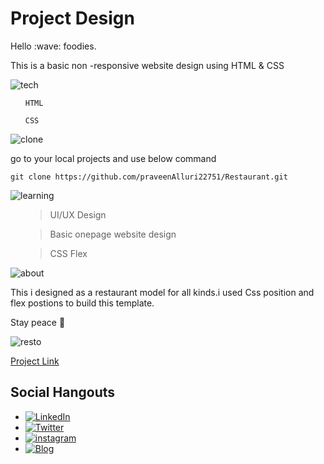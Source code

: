 # Project Design 
<p>Hello :wave: foodies.

This is a basic non -responsive website design using HTML & CSS
</p>

![tech](https://img.shields.io/badge/Tech%20Involved-FF8800?style=for-the-badge&logoColor=white)

<ul>

`HTML`

`CSS`
</ul> 

![clone](https://img.shields.io/badge/How%20to%20Clone%20this%20project-7D4698?style=for-the-badge&logoColor=white)

<p> go to your local projects and use below command </p>

 ``` git clone https://github.com/praveenAlluri22751/Restaurant.git ```


![learning](https://img.shields.io/badge/learning%20curve%20on%20below%20topics%20while%20working%20on%20this%20Project-1997B5?style=for-the-badge&logoColor=white)

<ul>

>UI/UX Design

>Basic onepage website design

>CSS Flex

</ul> 

![about](https://img.shields.io/badge/About%20project-23D90007?style=for-the-badge&logoColor=white)

This i designed as a restaurant model for all kinds.i used Css position and flex postions to build this template.

Stay peace :lotus_position:

![resto](./thumbnail.png)

[Project Link](https://restaurantmodel.netlify.app/)

## Social Hangouts
- [![LinkedIn](https://img.shields.io/badge/linkedin-%230077B5.svg?style=for-the-badge&logo=linkedin&logoColor=white)](https://www.linkedin.com/in/praveen-alluri-b31962117/)
- [![Twitter](https://badgen.net/badge/icon/twitter?icon=twitter&label)](https://twitter.com/Ugra1)
- [![instagram](https://img.shields.io/badge/Instagram-0A66C2?style=for-the-badge&logo=instagram&logoColor=white)](https://www.instagram.com/ipa22751/)
- [![Blog](https://img.shields.io/badge/Blog-FF5722?style=for-the-badge&logo=blogger&logoColor=white)](https://theyellowmultiverse.com/)

